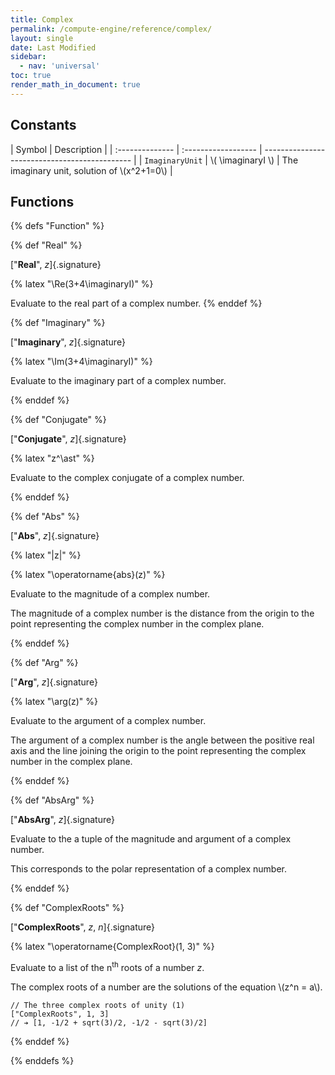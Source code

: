 ```yaml
---
title: Complex
permalink: /compute-engine/reference/complex/
layout: single
date: Last Modified
sidebar:
  - nav: 'universal'
toc: true
render_math_in_document: true
---
```


<section id='constants'>

## Constants

| Symbol          | Description         |
| :-------------- | :------------------ | --------------------------------------------- |
| `ImaginaryUnit` | \\( \imaginaryI \\) | The imaginary unit, solution of \\(x^2+1=0\\) |

</section>

## Functions

{% defs "Function" %}

{% def "Real" %}

[&quot;**Real**&quot;, _z_]{.signature}

{% latex "\\Re(3+4\\imaginaryI)" %}

Evaluate to the real part of a complex number.
{% enddef %}

{% def "Imaginary" %}

[&quot;**Imaginary**&quot;, _z_]{.signature}

{% latex "\\Im(3+4\\imaginaryI)" %}

 Evaluate to the imaginary part of a complex number.


{% enddef %}

{% def "Conjugate" %}

[&quot;**Conjugate**&quot;, _z_]{.signature}

{% latex "z^\\ast" %}


Evaluate to the complex conjugate of a complex number.


{% enddef %}

{% def "Abs" %}

[&quot;**Abs**&quot;, _z_]{.signature}

{% latex "|z|" %}

{% latex "\\operatorname{abs}(z)" %}


Evaluate to the magnitude of a complex number.

The magnitude of a complex number is the distance from the origin to the point representing the complex number in the complex plane.


{% enddef %}

{% def "Arg" %}

[&quot;**Arg**&quot;, _z_]{.signature}

{% latex "\\arg(z)" %}

Evaluate to the argument of a complex number.

The argument of a complex number is the angle between the positive real axis and the line joining the origin to the point representing the complex number in the complex plane.

{% enddef %}

{% def "AbsArg" %}

[&quot;**AbsArg**&quot;, _z_]{.signature}

Evaluate to the a tuple of the magnitude and argument of a complex number.

This corresponds to the polar representation of a complex number.


{% enddef %}

{% def "ComplexRoots" %}

[&quot;**ComplexRoots**&quot;, _z_, _n_]{.signature}

{% latex "\\operatorname{ComplexRoot}(1, 3)" %}


Evaluate to a list of the n<sup>th</sup> roots of a number _z_.

The complex roots of a number are the solutions of the equation \\(z^n = a\\).


```mathjson
// The three complex roots of unity (1)
["ComplexRoots", 1, 3]
// ➔ [1, -1/2 + sqrt(3)/2, -1/2 - sqrt(3)/2]
```

{% enddef %}


{% enddefs %}
